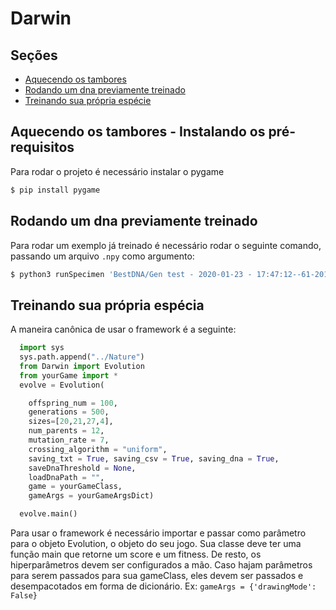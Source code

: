 
# Darwin

## Seções

- [Aquecendo os tambores](#getting-started)
- [Rodando um dna previamente treinado](#running-tests)
- [Treinando sua própria espécie](#development)


## Aquecendo os tambores - Instalando os pré-requisitos

Para rodar o projeto é necessário instalar o pygame

``` bash
$ pip install pygame
```

## Rodando um dna previamente treinado

Para rodar um exemplo já treinado é necessário rodar o seguinte comando, passando um arquivo ```.npy``` como argumento:

``` bash
$ python3 runSpecimen 'BestDNA/Gen test - 2020-01-23 - 17:47:12--61-201.0.npy'
```

## Treinando sua própria espécia

A maneira canônica de usar o framework é a seguinte:

``` python
  import sys
  sys.path.append("../Nature")
  from Darwin import Evolution
  from yourGame import *
  evolve = Evolution( 

    offspring_num = 100,
    generations = 500,
    sizes=[20,21,27,4],
    num_parents = 12,
    mutation_rate = 7,
    crossing_algorithm = "uniform",
    saving_txt = True, saving_csv = True, saving_dna = True,
    saveDnaThreshold = None,
    loadDnaPath = "",
    game = yourGameClass,
    gameArgs = yourGameArgsDict) 

  evolve.main()
```

Para usar o framework é necessário importar e passar como
parâmetro para o objeto Evolution, o objeto do seu jogo.
Sua classe deve ter uma função main que retorne um score e um fitness. De
resto, os hiperparâmetros devem ser configurados a mão. Caso hajam
parâmetros para serem passados para sua gameClass, eles
devem ser passados e desempacotados em forma de dicionário. Ex: ```gameArgs = {'drawingMode': False}```
